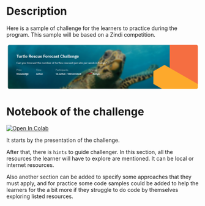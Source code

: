 # Description

Here is a sample of challenge for the learners to practice during the program. 
This sample will be based on a Zindi competition.

<img src="https://github.com/eaedk/challenge-sample/blob/main/challenge_wallpaper.png" align="center" alt="challenge" />

<!--  height="200px" width="700px" -->


# Notebook of the challenge
<p><a href="https://colab.research.google.com/github/eaedk/challenge-sample/blob/main/Challenge_sample.ipynb"><img data-canonical-src="https://colab.research.google.com/assets/colab-badge.svg" alt="Open In Colab" src="https://camo.githubusercontent.com/84f0493939e0c4de4e6dbe113251b4bfb5353e57134ffd9fcab6b8714514d4d1/68747470733a2f2f636f6c61622e72657365617263682e676f6f676c652e636f6d2f6173736574732f636f6c61622d62616467652e737667"></a></p>

It starts by the presentation of the challenge.

After that, there is ` hints ` to guide challenger. In this section, all the resources the learner will have to explore are mentioned. It can be local or internet resources. 

Also another section can be added to specify some approaches that they must apply, and for practice some code samples could be added to help the learners for the a bit more if they struggle to do code by themselves exploring listed resources.

